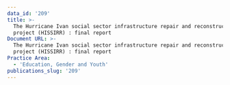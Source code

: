```yaml
---
data_id: '209'
title: >-
  The Hurricane Ivan social sector infrastructure repair and reconstruction
  project (HISSIRR) : final report
Document URL: >-
  The Hurricane Ivan social sector infrastructure repair and reconstruction
  project (HISSIRR) : final report
Practice Area:
  - 'Education, Gender and Youth'
publications_slug: '209'
---
```

